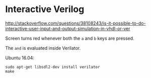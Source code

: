 # Interactive Verilog

<http://stackoverflow.com/questions/38108243/is-it-possible-to-do-interactive-user-input-and-output-simulation-in-vhdl-or-ver>

Screen turns red whenever both the `a` and `b` keys are pressed.

The `and` is evaluated inside Verilator.

Ubuntu 16.04:

    sudo apt-get libsdl2-dev install verilator
    make
